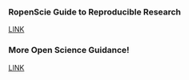 ### RopenScie Guide to Reproducible Research
[LINK](http://ropensci.github.io/reproducibility-guide/sections/introduction/)

### More Open Science Guidance!
[LINK](http://grunwaldlab.github.io/Reproducible-science-in-R/)